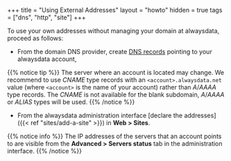 +++
title = "Using External Addresses"
layout = "howto"
hidden = true
tags = ["dns", "http", "site"]
+++

To use your own addresses without managing your domain at alwaysdata, proceed as follows:

- From the domain DNS provider, create [DNS records](https://en.wikipedia.org/wiki/List_of_DNS_record_types) pointing to your alwaysdata account,

{{% notice tip %}}
The server where an account is located may change. We recommend to use *CNAME* type records with an `<account>.alwaysdata.net` value (where `<account>` is the name of your account) rather than *A*/*AAAA* type records. The *CNAME* is not available for the blank subdomain, *A*/*AAAA* or *ALIAS* types will be used.
{{% /notice %}}

- From the alwaysdata administration interface [declare the addresses]({{< ref "sites/add-a-site" >}}) in **Web > Sites**.

{{% notice info %}}
The IP addresses of the servers that an account points to are visible from the **Advanced > Servers status** tab in the administration interface.
{{% /notice %}}
